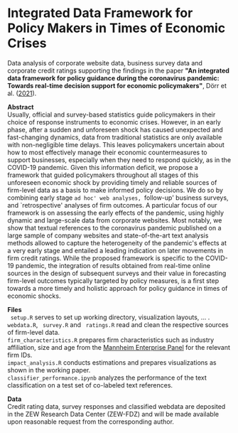 # Integrated Data Framework for Policy Makers in Times of Economic Crises
Data analysis of corporate website data, business survey data and corporate credit ratings supporting the findings in the paper **"An integrated data framework for policy guidance during the coronavirus pandemic: Towards real-time decision support for economic policymakers"**, Dörr et al. ([2021](https://ftp.zew.de/pub/zew-docs/dp/dp21062.pdf)).

**Abstract**<br/>
Usually, official and survey-based statistics guide policymakers in their choice of response instruments to economic crises. However, in an early phase, after a sudden and unforeseen shock has caused unexpected and fast-changing dynamics, data from traditional statistics are only available with non-negligible time delays. This leaves policymakers uncertain about how to most effectively manage their economic countermeasures to support businesses, especially when they need to respond quickly, as in the COVID-19 pandemic. Given this information deficit, we propose a framework that guided policymakers throughout all stages of this unforeseen economic shock by providing timely and reliable sources of firm-level data as a basis to make informed policy decisions. We do so by combining early stage `ad hoc' web analyses, `follow-up' business surveys, and `retrospective' analyses of firm outcomes. A particular focus of our framework is on assessing the early effects of the pandemic, using highly dynamic and large-scale data from corporate websites. Most notably, we show that textual references to the coronavirus pandemic published on a large sample of company websites and state-of-the-art text analysis methods allowed to capture the heterogeneity of the pandemic's effects at a very early stage and entailed a leading indication on later movements in firm credit ratings. While the proposed framework is specific to the COVID-19 pandemic, the integration of results obtained from real-time online sources in the design of subsequent surveys and their value in forecasting firm-level outcomes typically targeted by policy measures,
is a first step towards a more timely and holistic approach for policy guidance in times of economic shocks.

**Files**<br/>
<code> setup.R</code> serves to set up working directory, visualization layouts, ... .
<code> webdata.R</code>, <code> survey.R</code> and <code> ratings.R</code> read and clean the respective sources of firm-level data. 
<code> firm_characteristics.R</code> prepares firm characteristics such as industry affiliation, size and age from the [Mannheim Enterprise Panel](https://www.zew.de/en/research-at-zew/the-mannheim-enterprise-panel) for the relevant firm IDs.
<code> impact_analysis.R</code> conducts estimations and prepares visualizations as shown in the working paper.
<code> classifier_performance.ipynb</code> analyzes the performance of the text classification on a test set of co-labeled text references.

**Data**<br/>
Credit rating data, survey responses and classified webdata are deposited in the ZEW Research Data Center (ZEW-FDZ) and will be made available upon reasonable request from the corresponding author.
